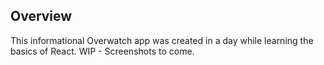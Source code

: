 ## Overview

This informational Overwatch app was created in a day while learning the basics of React. WIP - Screenshots to come.
